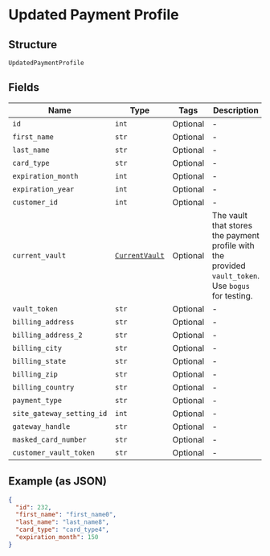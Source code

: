 
# Updated Payment Profile

## Structure

`UpdatedPaymentProfile`

## Fields

| Name | Type | Tags | Description |
|  --- | --- | --- | --- |
| `id` | `int` | Optional | - |
| `first_name` | `str` | Optional | - |
| `last_name` | `str` | Optional | - |
| `card_type` | `str` | Optional | - |
| `expiration_month` | `int` | Optional | - |
| `expiration_year` | `int` | Optional | - |
| `customer_id` | `int` | Optional | - |
| `current_vault` | [`CurrentVault`](../../doc/models/current-vault.md) | Optional | The vault that stores the payment profile with the provided `vault_token`. Use `bogus` for testing. |
| `vault_token` | `str` | Optional | - |
| `billing_address` | `str` | Optional | - |
| `billing_address_2` | `str` | Optional | - |
| `billing_city` | `str` | Optional | - |
| `billing_state` | `str` | Optional | - |
| `billing_zip` | `str` | Optional | - |
| `billing_country` | `str` | Optional | - |
| `payment_type` | `str` | Optional | - |
| `site_gateway_setting_id` | `int` | Optional | - |
| `gateway_handle` | `str` | Optional | - |
| `masked_card_number` | `str` | Optional | - |
| `customer_vault_token` | `str` | Optional | - |

## Example (as JSON)

```json
{
  "id": 232,
  "first_name": "first_name0",
  "last_name": "last_name8",
  "card_type": "card_type4",
  "expiration_month": 150
}
```

